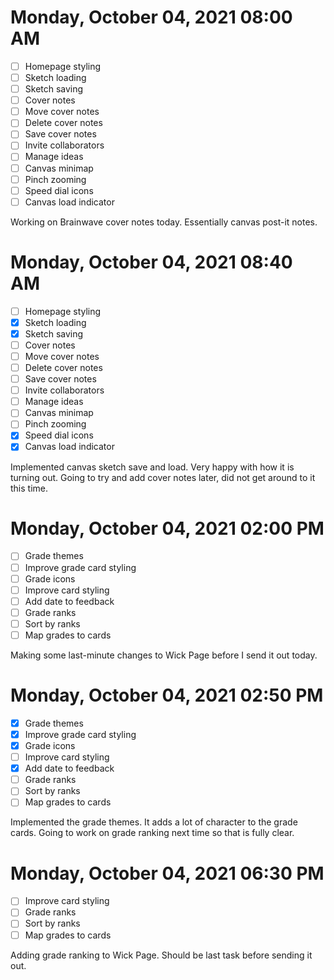 # Monday, October 04, 2021 08:00 AM
- [ ] Homepage styling
- [ ] Sketch loading
- [ ] Sketch saving
- [ ] Cover notes
- [ ] Move cover notes
- [ ] Delete cover notes
- [ ] Save cover notes
- [ ] Invite collaborators
- [ ] Manage ideas
- [ ] Canvas minimap
- [ ] Pinch zooming
- [ ] Speed dial icons
- [ ] Canvas load indicator

Working on Brainwave cover notes today. Essentially canvas post-it notes.

# Monday, October 04, 2021 08:40 AM
- [ ] Homepage styling
- [X] Sketch loading
- [X] Sketch saving
- [ ] Cover notes
- [ ] Move cover notes
- [ ] Delete cover notes
- [ ] Save cover notes
- [ ] Invite collaborators
- [ ] Manage ideas
- [ ] Canvas minimap
- [ ] Pinch zooming
- [X] Speed dial icons
- [X] Canvas load indicator

Implemented canvas sketch save and load. Very happy with how it is turning out.
Going to try and add cover notes later, did not get around to it this time.

# Monday, October 04, 2021 02:00 PM
- [ ] Grade themes
- [ ] Improve grade card styling
- [ ] Grade icons
- [ ] Improve card styling
- [ ] Add date to feedback
- [ ] Grade ranks
- [ ] Sort by ranks
- [ ] Map grades to cards

Making some last-minute changes to Wick Page before I send it out today.

# Monday, October 04, 2021 02:50 PM
- [X] Grade themes
- [X] Improve grade card styling
- [X] Grade icons
- [ ] Improve card styling
- [X] Add date to feedback
- [ ] Grade ranks
- [ ] Sort by ranks
- [ ] Map grades to cards

Implemented the grade themes. It adds a lot of character to the grade cards.
Going to work on grade ranking next time so that is fully clear.

# Monday, October 04, 2021 06:30 PM
- [ ] Improve card styling
- [ ] Grade ranks
- [ ] Sort by ranks
- [ ] Map grades to cards

Adding grade ranking to Wick Page. Should be last task before sending it out.
